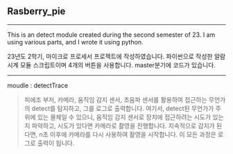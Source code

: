 ## Rasberry_pie

----------------

This is an detect module created during the second semester of 23.
I am using various parts, and I wrote it using python.

23년도 2학기, 마이크로 프로세서 프로젝트에 작성하였습니다.
파이썬으로 작성한 알람시계 모듈 스크립트이며 4개의 버튼을 사용합니다.
master분기에 코드가 있습니다.

----------------

moudle : detectTrace
>피에조 부저, 카메라, 움직임 감지 센서, 초음파 센서를 활용하여 접근하는 무언가의 detect를 탐지하고, 그를 로그로 출력합니다.
>여기서, detect된 무언가가 주위에 있는 물체일 수 있으니, 움직임 감지 센서로 장치에 접근하려는 시도가 있는지 파악하고, 시도가 있다면 카메라로 촬영을 진행합니다.
>지속적으로 감지가 된다면, n초 이후에 카메라를 다시 사용하여 촬영을 시작합니다.
>이 모든 과정은 로그로 출력이 됩니다.
